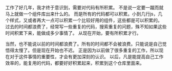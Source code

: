 工作了好几年，我才终于意识到，需要对代码有所积累。
不是说一定要一蹴而就马上就做一个组件库出来什么的。
而是所有的代码都可以积累。小到几行js，几个样式，又或者再大一点可以积累一个比较好用的组件，这些都是可以积累的。
过去的时间都浪费了，经常写一些重复的代码，搜索重复的问题，殊不知如果这些时间积累下来，能做成多少事情了。
从现在开始，要有所积累才行。

当然，也不能说以前的时间都浪费了。所有的时间都不会被浪费。只能说是自己觉悟得太慢了。但是现在开始也不迟。
正是因为以前做了很多重复的工作，所以现在对于这件事情的重要性，才会有更加深刻的认识。
以后，凡是能提高自己工作效率的，能复用的代码，都要好好积累起来，积累到这个仓库里面来。